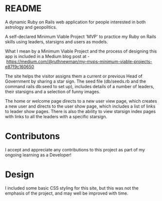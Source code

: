 # README

A dynamic Ruby on Rails web application for people interested in both astrology and geopolitics.

A self-declared Minimum Viable Project 'MVP' to practice my Ruby on Rails skills using leaders, starsigns and users as models. 

What I mean by a Minimum Viable Project and the process of designing this app is included in a Medium blog post at - https://medium.com/@ruthnewman/my-mvps-minimum-viable-projects-e87f9c160650


The site helps the visitor assigns them a current or previous Head of Government by sharing a star sign. The seed file (db/seeds.rb and the command rails db:seed to set up), includes details of a number of leaders, their starsigns and a selection of funny images.

The home or welcome page directs to a new user view page, which creates a new user and directs to the user show page, which includes a list of links to leader show pages. There is also the ability to view starsign index pages with links to all the leaders with a specific starsign.

# Contributons

I accept and appreciate any contributions to this project as part of my ongoing learning as a Developer!

# Design

I included some basic CSS styling for this site, but this was not the emphasis of the project, and may well be improved with time.
